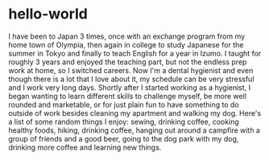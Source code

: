 # hello-world
I have been to Japan 3 times, once with an exchange program from my home town of Olympia, then again in college to study Japanese for the summer in Tokyo and finally to teach English for a year in Izumo. I taught for roughly 3 years and enjoyed the teaching part, but not the endless prep work at home, so I switched careers. Now I'm a dental hygienist and even though there is a lot that I love about it, my schedule can be very stressful and I work very long days. Shortly after I started working as a hygienist, I began wanting to learn different skills to challenge myself, be more well rounded and marketable, or for just plain fun to have something to do outside of work besides cleaning my apartment and walking my dog. Here's a list of some random things I enjoy: sewing, drinking coffee, cooking healthy foods, hiking, drinking coffee, hanging out around a campfire with a group of friends and a good beer, going to the dog park with my dog, drinking more coffee and learning new things. 
